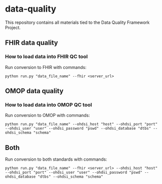 # data-quality
This repository contains all materials tied to the Data Quality Framework Project.

## FHIR data quality
### How to load data into FHIR QC tool

Run conversion to FHIR with commands:

```
python run.py "data_file_name" --fhir <server_url>
```

## OMOP data quality
### How to load data into OMOP QC tool

Run conversion to OMOP with commands:

```
python run.py "data_file_name" --ohdsi_host "host" --ohdsi_port "port" --ohdsi_user "user" --ohdsi_password "pswd" --ohdsi_database "dtbs" --ohdsi_schema "schema"
```

## Both

Run conversion to both standards with commands:

```
python run.py "data_file_name" --fhir <server_url> --ohdsi_host "host" --ohdsi_port "port" --ohdsi_user "user" --ohdsi_password "pswd" --ohdsi_database "dtbs" --ohdsi_schema "schema"
```


